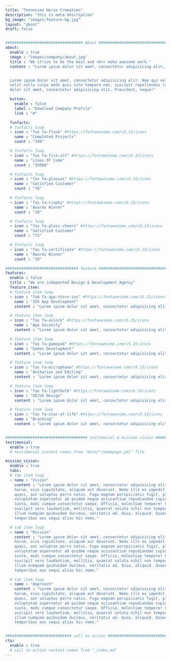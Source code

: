 ```yaml
---
title: "Tennessee Horse Cremation"
description: "this is meta description"
bg_image: "images/feature-bg.jpg"
layout: "about"
draft: false


################################## About #####################################
about:
  enable : true
  image : "images/company/about.jpg"
  title : "We strive to be the best and <br> make awesome work."
  content : "Lorem ipsum dolor sit amet, consectetur adipisicing elit. Eius enim, accusantium repellat ex autem numquam iure officiis facere vitae itaque.


  Lorem ipsum dolor sit amet, consectetur adipisicing elit. Nam qui vel cupiditate exercitationem, ea fuga est
  velit nulla culpa modi quis iste tempora non, suscipit repellendus labore voluptatem dicta amet? Lorem ipsum
  dolor sit amet, consectetur adipisicing elit. Provident, neque!"

  button:
    enable : false
    label : "Download Company Profile"
    link : "#"

  funfacts:
  # funfacts loop
  - icon : "fas fa-flask" #https://fontawesome.com/v5.15/icons
    name : "Completed Projects"
    count : "349"

  # funfacts loop
  - icon : "fas fa-fire-alt" #https://fontawesome.com/v5.15/icons
    name : "Lines Of Code"
    count : "35000"

  # funfacts loop
  - icon : "fas fa-glasses" #https://fontawesome.com/v5.15/icons
    name : "Satisfied Customer"
    count : "70"

  # funfacts loop
  - icon : "fas fa-trophy" #https://fontawesome.com/v5.15/icons
    name : "Awards Winner"
    count : "10"

  # funfacts loop
  - icon : "fas fa-glass-cheers" #https://fontawesome.com/v5.15/icons
    name : "Satisfied Customer"
    count : "75"

  # funfacts loop
  - icon : "fas fa-certificate" #https://fontawesome.com/v5.15/icons
    name : "Awards Winner"
    count : "20"

################################ feature #####################################
features:
  enable : false
  title : "We are indepented Design & Development Agency"
  feature_item:
  # feature item loop
  - icon : "fab fa-app-store-ios" #https://fontawesome.com/v5.15/icons
    name : "IOS App Development"
    content : "Lorem ipsum dolor sit amet, consectetur adipisicing elit, sed do eiusmod tempor incididunt ut"

  # feature item loop
  - icon : "fas fa-unlock" #https://fontawesome.com/v5.15/icons
    name : "App Secutity"
    content : "Lorem ipsum dolor sit amet, consectetur adipisicing elit, sed do eiusmod tempor incididunt ut"

  # feature item loop
  - icon : "fas fa-gamepad" #https://fontawesome.com/v5.15/icons
    name : "Games Development"
    content : "Lorem ipsum dolor sit amet, consectetur adipisicing elit, sed do eiusmod tempor incididunt ut"

  # feature item loop
  - icon : "fas fa-microphone" #https://fontawesome.com/v5.15/icons
    name : "Animation and Editing"
    content : "Lorem ipsum dolor sit amet, consectetur adipisicing elit, sed do eiusmod tempor incididunt ut"

  # feature item loop
  - icon : "fas fa-lightbulb" #https://fontawesome.com/v5.15/icons
    name : "UI/UX Design"
    content : "Lorem ipsum dolor sit amet, consectetur adipisicing elit, sed do eiusmod tempor incididunt ut"

  # feature item loop
  - icon : "fas fa-star-of-life" #https://fontawesome.com/v5.15/icons
    name : "Branding"
    content : "Lorem ipsum dolor sit amet, consectetur adipisicing elit, sed do eiusmod tempor incididunt ut"


#################################### testimonial & mission vision #######################################
testimonial:
  enable : true
  # testimonial content comes from "data/*/homepage.yml" file

mission_vision:
  enable : true
  tabs:
  # tab item loop
  - name : "Vision"
    content : "Lorem ipsum dolor sit amet, consectetur adipisicing elit. Inventore nobis ducimus facere repellat
    harum, eius cupiditate, aliquam aut deserunt. Nemo illo ex impedit autem quod nobis architecto, velit
    quasi, aut voluptas porro natus. Fuga magnam perspiciatis fugit, placeat possimus officia non ducimus
    voluptatum aspernatur ad quidem neque accusantium repudiandae cupiditate nobis corporis, cum facere
    iusto, modi cumque consectetur saepe. Officia, molestiae tempore! Consequatur ipsa consequuntur saepe
    suscipit vero laudantium, mollitia, quaerat soluta nihil non tempore, quos dignissimos quasi ab officiis
    illum numquam quibusdam ducimus, veritatis ad. Quia, aliquid. Quaerat quos ducimus ipsam amet minus
    temporibus eos sequi alias hic nemo."

  # tab item loop
  - name : "Mission"
    content : "Lorem ipsum dolor sit amet, consectetur adipisicing elit. Inventore nobis ducimus facere repellat
    harum, eius cupiditate, aliquam aut deserunt. Nemo illo ex impedit autem quod nobis architecto, velit
    quasi, aut voluptas porro natus. Fuga magnam perspiciatis fugit, placeat possimus officia non ducimus
    voluptatum aspernatur ad quidem neque accusantium repudiandae cupiditate nobis corporis, cum facere
    iusto, modi cumque consectetur saepe. Officia, molestiae tempore! Consequatur ipsa consequuntur saepe
    suscipit vero laudantium, mollitia, quaerat soluta nihil non tempore, quos dignissimos quasi ab officiis
    illum numquam quibusdam ducimus, veritatis ad. Quia, aliquid. Quaerat quos ducimus ipsam amet minus
    temporibus eos sequi alias hic nemo."

  # tab item loop
  - name : "Approach"
    content : "Lorem ipsum dolor sit amet, consectetur adipisicing elit. Inventore nobis ducimus facere repellat
    harum, eius cupiditate, aliquam aut deserunt. Nemo illo ex impedit autem quod nobis architecto, velit
    quasi, aut voluptas porro natus. Fuga magnam perspiciatis fugit, placeat possimus officia non ducimus
    voluptatum aspernatur ad quidem neque accusantium repudiandae cupiditate nobis corporis, cum facere
    iusto, modi cumque consectetur saepe. Officia, molestiae tempore! Consequatur ipsa consequuntur saepe
    suscipit vero laudantium, mollitia, quaerat soluta nihil non tempore, quos dignissimos quasi ab officiis
    illum numquam quibusdam ducimus, veritatis ad. Quia, aliquid. Quaerat quos ducimus ipsam amet minus
    temporibus eos sequi alias hic nemo."


############################# call to action #################################
cta:
  enable : true
  # call to action content comes from "_index.md"
---
```

